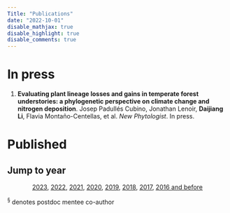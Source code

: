 ```yaml
---
Title: "Publications"
date: "2022-10-01"
disable_mathjax: true
disable_highlight: true
disable_comments: true
---
```

<center>
<a target="_blank" href="https://scholar.google.com/citations?user=0I2wXJQAAAAJ&hl=en"><i class="ai ai-google-scholar ai-2x"></i></a> 
<a target="_blank" href="https://www.researchgate.net/profile/Daijiang_Li"><i class="ai ai-researchgate ai-2x"></i></a> 
<a target="_blank" href="https://publons.com/a/719613/"><i class="ai ai-publons ai-2x"></i></a>
</center>

<!---

# In press

<ol>

<li> <b>The role of functional strategies in global plant distribution</b>. Liao H., <b>Li D.</b>, et al. <i>Ecography</i>. In press. <a href="https://onlinelibrary.wiley.com/doi/full/10.1111/ecog.05476" target="_blank" title="Text through DOI"><i class="ai ai-doi"></i></a> </li>
</ol>



-->

# In press

<ol>

<li> <b>Evaluating plant lineage losses and gains in temperate forest understories: a phylogenetic perspective on climate change and nitrogen deposition</b>. Josep Padullés Cubino, Jonathan Lenoir, <b>Daijiang Li</b>, Flavia Montaño-Centellas, et al. <i>New Phytologist</i>. In press. <a href="https://doi.org/10.1111/nph.19477" target="_blank" title="Text through DOI"><i class="ai ai-doi"></i></a> </li>


</ol>


# Published

## Jump to year

<div style="text-align: center;">

[2023](#2023), [2022](#2022), [2021](#2021), [2020](#2020), [2019](#2019), [2018](#2018), [2017](#2017), [2016 and before](#2016)

</div>

<sup>§</sup> denotes postdoc mentee co-author
